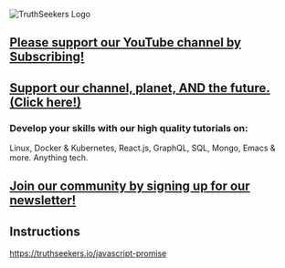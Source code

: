![TruthSeekers Logo](https://truthseekers.io/wp-content/uploads/2021/05/ts-logo-dark-horizontal549x181.jpg)

## [Please support our YouTube channel by Subscribing!](https://www.youtube.com/channel/UCa0s8d-23qP7RmIMZ54x7Ug)

## [Support our channel, planet, AND the future. (Click here!)](https://truthseekers.io/support-nuclear/)

### Develop your skills with our high quality tutorials on:

Linux, Docker & Kubernetes, React.js, GraphQL, SQL, Mongo, Emacs & more. Anything tech.

## [Join our community by signing up for our newsletter!](https://truthseekers.io/latest-tutorials-signup/)

## Instructions

https://truthseekers.io/javascript-promise
